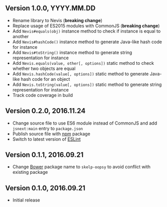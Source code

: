 ## Version 1.0.0, YYYY.MM.DD

* Rename library to Nevis (**breaking change**)
* Replace usage of ES2015 modules with CommonJS (**breaking change**)
* Add `Nevis#equals(obj)` instance method to check if instance is equal to another
* Add `Nevis#hashCode()` instance method to generate Java-like hash code for instance
* Add `Nevis#toString()` instance method to generate string representation for instance
* Add `Nevis.equals(value, other[, options])` static method to check whether two objects are equal
* Add `Nevis.hashCode(value[, options])` static method to generate Java-like hash code for an object
* Add `Nevis.toString(value[, options])` static method to generate string representation for instance
* Track code coverage in build

## Version 0.2.0, 2016.11.24

* Change source file to use ES6 module instead of CommonJS and add `jsnext:main` entry to `package.json`
* Publish source file with [npm](http://npmjs.com) package
* Switch to latest version of [ESLint](http://eslint.org)

## Version 0.1.1, 2016.09.21

* Change [Bower](https://bower.io) package name to `skelp-oopsy` to avoid conflict with existing package

## Version 0.1.0, 2016.09.21

* Initial release
